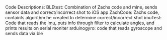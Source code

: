 Code Descriptions:
BLEtest: Combination of Zachs code and mine, sends sensor data and correct/incorrect shot to iOS app
ZachCode: Zachs code, containts algorithm he created to determine correct/incorrect shot
imuTest: Code that reads the imu, puts info through filter to calculate angles, and prints results on serial moniter
arduinogyro: code that reads gyroscope and sends data via ble
